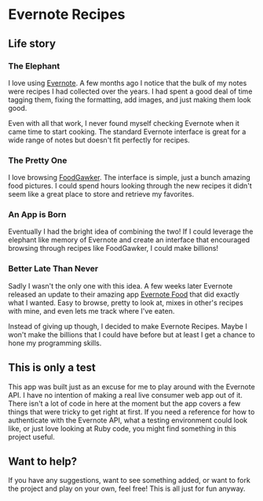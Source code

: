 # Evernote Recipes
## Life story
### The Elephant 
I love using [Evernote](http://evernote.com/). A few months ago I notice that the bulk of my notes were recipes I had collected over the years. I had spent a good deal of time tagging them, fixing the formatting, add images, and just making them look good.

Even with all that work, I never found myself checking Evernote when it came time to start cooking. The standard Evernote interface is great for a wide range of notes but doesn't fit perfectly for recipes.

### The Pretty One
I love browsing [FoodGawker](http://foodgawker.com/). The interface is simple, just a bunch amazing food pictures. I could spend hours looking through the new recipes it didn't seem like a great place to store and retrieve my favorites.

### An App is Born
Eventually I had the bright idea of combining the two! If I could leverage the elephant like memory of Evernote and create an interface that encouraged browsing through recipes like FoodGawker, I could make billions!

### Better Late Than Never
Sadly I wasn't the only one with this idea. A few weeks later Evernote released an update to their amazing app [Evernote Food](http://evernote.com/food/) that did exactly what I wanted. Easy to browse, pretty to look at, mixes in other's recipes with mine, and even lets me track where I've eaten.

Instead of giving up though, I decided to make Evernote Recipes. Maybe I won't make the billions that I could have before but at least I get a chance to hone my programming skills.
 
## This is only a test
This app was built just as an excuse for me to play around with the Evernote API. I have no intention of making a real live consumer web app out of it. There isn't a lot of code in here at the moment but the app covers a few things that were tricky to get right at first. If you need a reference for how to authenticate with the Evernote API, what a testing environment could look like, or just love looking at Ruby code, you might find something in this project useful.
 
## Want to help?
If you have any suggestions, want to see something added, or want to fork the project and play on your own, feel free! This is all just for fun anyway. 